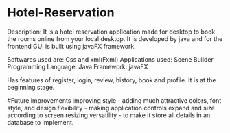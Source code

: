 # Hotel-Reservation

Description: It is a hotel reservation application made for desktop to book the rooms online from your local desktop. It is developed by java and for the frontend GUI is built using javaFX framework.

Softwares used are: Css and xml(Fxml)
Applications used: Scene Builder
Programming Language: Java
Framework: javaFX

Has features of register, login, review, history, book and profile. It is at the beginning stage.


#Future improvements
improving style - adding much attractive colors, font style, and design
flexibility - making application controls expand and size according to screen resizing
versatility - to make it store all details in an database to implement. 
